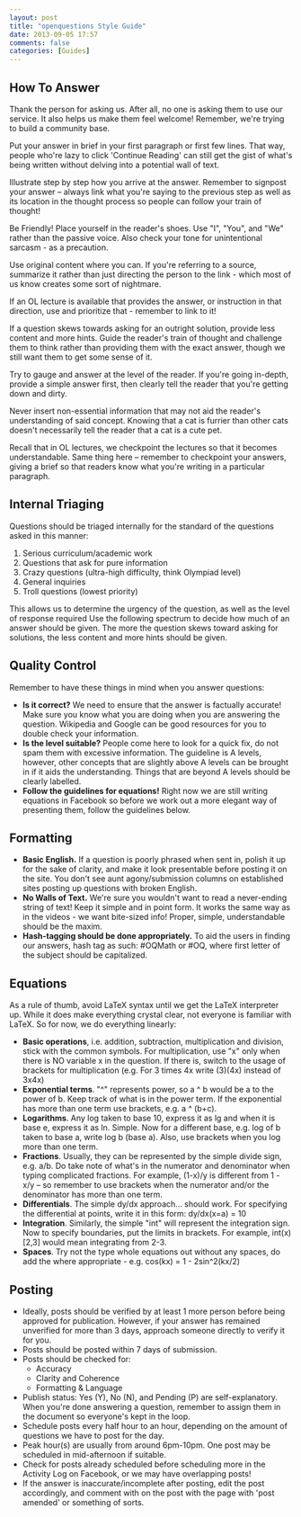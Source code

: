 ```yaml
---
layout: post
title: "openquestions Style Guide"
date: 2013-09-05 17:57
comments: false
categories: [Guides]
---
```

## How To Answer
Thank the person for asking us. After all, no one is asking them to use our service. It also helps us make them feel welcome! Remember, we're trying to build a community base.

Put your answer in brief in your first paragraph or first few lines. That way, people who're lazy to click 'Continue Reading' can still get the gist of what's being written without delving into a potential wall of text.

Illustrate step by step how you arrive at the answer. Remember to signpost your answer – always link what you're saying to the previous step as well as its location in the thought process so people can follow your train of thought!

Be Friendly! Place yourself in the reader's shoes. Use "I", "You", and "We" rather than the passive voice. Also check your tone for unintentional sarcasm - as a precaution.

Use original content where you can. If you're referring to a source, summarize it rather than just directing the person to the link - which most of us know creates some sort of nightmare.

If an OL lecture is available that provides the answer, or instruction in that direction, use and prioritize that - remember to link to it!

If a question skews towards asking for an outright solution, provide less content and more hints. Guide the reader's train of thought and challenge them to think rather than providing them with the exact answer, though we still want them to get some sense of it.

Try to gauge and answer at the level of the reader. If you're going in-depth, provide a simple answer first, then clearly tell the reader that you're getting down and dirty.

Never insert non-essential information that may not aid the reader's understanding of said concept. Knowing that a cat is furrier than other cats doesn't necessarily tell the reader that a cat is a cute pet.

Recall that in OL lectures, we checkpoint the lectures so that it becomes understandable. Same thing here – remember to checkpoint your answers, giving a brief so that readers know what you're writing in a particular paragraph.

## Internal Triaging
Questions should be triaged internally for the standard of the questions asked in this manner:

1. Serious curriculum/academic work
2. Questions that ask for pure information
3. Crazy questions (ultra-high difficulty, think Olympiad level)
4. General inquiries
5. Troll questions (lowest priority)

This allows us to determine the urgency of the question, as well as the level of response required Use the following spectrum to decide how much of an answer should be given. The more the question skews toward asking for solutions, the less content and more hints should be given.

## Quality Control
Remember to have these things in mind when you answer questions:

+ **Is it correct?** We need to ensure that the answer is factually accurate! Make sure you know what you are doing when you are answering the question. Wikipedia and Google can be good resources for you to double check your information.
+ **Is the level suitable?** People come here to look for a quick fix, do not spam them with excessive information. The guideline is A levels, however, other concepts that are slightly above A levels can be brought in if it aids the understanding. Things that are beyond A levels should be clearly labelled.
+ **Follow the guidelines for equations!** Right now we are still writing equations in Facebook so before we work out a more elegant way of presenting them, follow the guidelines below.

## Formatting
+ **Basic English.** If a question is poorly phrased when sent in, polish it up for the sake of clarity, and make it look presentable before posting it on the site. You don't see aunt agony/submission columns on established sites posting up questions with broken English. 
+ **No Walls of Text.** We're sure you wouldn't want to read a never-ending string of text! Keep it simple and in point form. It works the same way as in the videos - we want bite-sized info!
Proper, simple, understandable should be the maxim.
+ **Hash-tagging should be done appropriately.** To aid the users in finding our answers, hash tag as such: #OQMath or #OQ<insert subject here>, where first letter of the subject should be capitalized.

## Equations
As a rule of thumb, avoid LaTeX syntax until we get the LaTeX interpreter up. While it does make everything crystal clear, not everyone is familiar with LaTeX. So for now, we do everything linearly:

+ **Basic operations**, i.e. addition, subtraction, multiplication and division, stick with the common symbols. For multiplication, use "x" only when there is NO variable x in the question. If there is, switch to the usage of brackets for multiplication (e.g. For 3 times 4x write (3)(4x) instead of 3x4x)
+ **Exponential terms**. "^" represents power, so a ^ b would be a to the power of b. Keep track of what is in the power term. If the exponential has more than one term use brackets, e.g. a ^ (b+c).
+ **Logarithms**. Any log taken to base 10, express it as lg and when it is base e, express it as ln. Simple. Now for a different base, e.g. log of b taken to base a, write log b (base a). Also, use brackets when you log more than one term.
+ **Fractions**. Usually, they can be represented by the simple divide sign, e.g. a/b. Do take note of what's in the numerator and denominator when typing complicated fractions. For example, (1-x)/y is different from 1 - x/y – so remember to use brackets when the numerator and/or the denominator has more than one term.
+ **Differentials**. The simple dy/dx approach... should work. For specifying the differential at points, write it in this form: dy/dx(x=a) = 10
+ **Integration**. Similarly, the simple "int" will represent the integration sign. Now to specify boundaries, put the limits in brackets. For example, int(x)[2,3] would mean integrating from 2-3.
+ **Spaces**. Try not the type whole equations out without any spaces, do add the where appropriate - e.g. cos(kx) = 1 - 2sin^2(kx/2)

## Posting
+ Ideally, posts should be verified by at least 1 more person before being approved for publication. However, if your answer has remained unverified for more than 3 days, approach someone directly to verify it for you.
+ Posts should be posted within 7 days of submission.
+ Posts should be checked for:
  + Accuracy
  + Clarity and Coherence
  + Formatting & Language
+ Publish status: Yes (Y), No (N), and Pending (P) are self-explanatory. When you're done answering a question, remember to assign them in the document so everyone's kept in the loop.
+ Schedule posts every half hour to an hour, depending on the amount of questions we have to post for the day.
+ Peak hour(s) are usually from around 6pm-10pm. One post may be scheduled in mid-afternoon if suitable.
+ Check for posts already scheduled before scheduling more in the Activity Log on Facebook, or we may have overlapping posts!
+ If the answer is inaccurate/incomplete after posting, edit the post accordingly, and comment with on the post with the page with 'post amended' or something of sorts.

